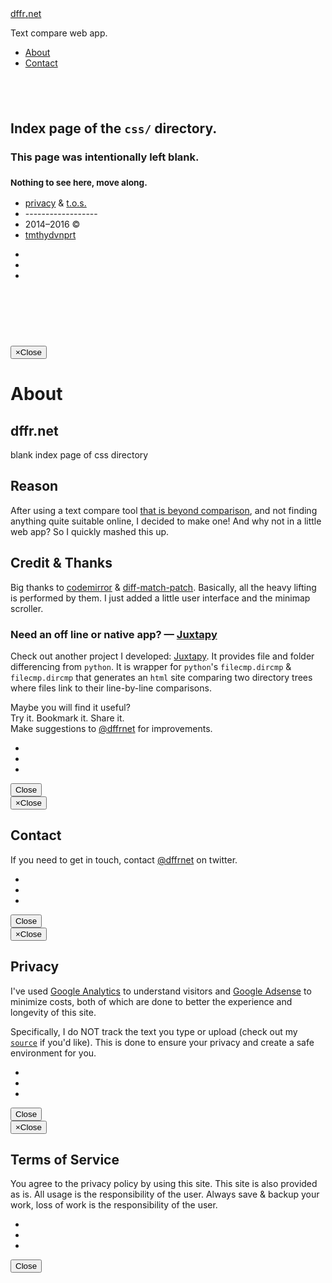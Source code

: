 <!DOCTYPE html>
<html lang="en">
<head>
<meta content="width=device-width, initial-scale=1" name="viewport"/>
<!----><meta charset="utf-8"/>
<meta content="IE=edge" http-equiv="X-UA-Compatible"/>
<meta content="width=device-width, initial-scale=1" name="viewport"/>
<meta content="blank index page of css directory" name="description"/>
<meta content="tmthydvnprt" name="author"/>
<meta content="i,n,d,e,x" name="keywords"/>
<title>css directory index</title>
<link href="../imgs/favicon.ico" id="favicon" rel="shortcut icon" type="image/x-icon"/>
<link href="../imgs/icon_60x60.png" rel="apple-touch-icon"/>
<link href="../imgs/icon_76x76.png" rel="apple-touch-icon" sizes="76x76"/>
<link href="../imgs/icon_120x120.png" rel="apple-touch-icon" sizes="120x120"/>
<link href="../imgs/icon_152x152.png" rel="apple-touch-icon" sizes="152x152"/>
<meta content="http://dffr.net" property="og:url"/>
<meta content="website" property="og:type"/>
<meta content="css directory index" property="og:title"/>
<meta content="http://dffr.net/imgs/icon.png" property="og:image"/>
<meta content="http://dffr.net/imgs/icon.png" name="msapplication-TileImage"/>
<meta content="#3498db" name="msapplication-TileColor"/>
<meta content="summary" name="twitter:card"/>
<meta content="@dffrnet" name="twitter:site"/>
<meta content="dffr.net" name="twitter:domain"/>
<meta content="Online Text Comparison Tool" name="twitter:title"/>
<meta content="Online Text Comparison Tool" name="twitter:description"/>
<meta content="http://dffr.net/imgs/icon.png" name="twitter:imgs"/>
<script rel="javascript" type="text/javascript">(function(i,s,o,g,r,a,m){i['GoogleAnalyticsObject']=r;i[r]=i[r]||function(){ (i[r].q=i[r].q||[]).push(arguments)},i[r].l=1*new Date();a=s.createElement(o), m=s.getElementsByTagName(o)[0];a.async=1;a.src=g;m.parentNode.insertBefore(a,m) })(window,document,'script','//www.google-analytics.com/analytics.js','ga'); ga('create', 'UA-55438894-1', 'auto'); ga('require', 'displayfeatures'); ga('require', 'linkid', 'linkid.js'); ga('send', 'pageview');</script>
<link href="../css/bootstrap.min_whhg_codemirror_mbo_merge_dffrnet.css" rel="stylesheet" type="text/css"/></head>
<body>
<div class="navbar navbar-default navbar-fixed-top" id="navbar" role="navigation">
<div class="container">
<div class="navbar-header pull-left">
<a alt="
dffr.net
" class="navbar-brand" href="../index.html" title="
dffr.net
">
<span class="text-warning">dffr</span><span class="text-info"><strong>.</strong></span><span class="text-success">net</span>
</a>
</div>
<div class="navbar-header pull-left">
<p class="navbar-text">Text compare web app.</p>
</div>
<div class="navbar-header pull-right">
<ul class="nav navbar-nav">
<li><a alt="About" class="modal-btn" href="#about" title="About">About</a></li>
<li><a alt="Contact" class="modal-btn" href="#contact" title="Contact">Contact</a></li>
</ul>
</div>
</div>
</div>
<div id="holder">
<div class="container text-center" id="page">
<h2><br/></h2>
<h2>Index page of the <code>css/</code> directory.</h2>
<h3>This page was intentionally left blank.</h3>
<h3><small>Nothing to see here, move along.</small></h3>
</div>
</div>
<div class="container" id="footer">
<div class="row">
<div class="col-xs-3">
<ul class="list-unstyled text-center" id="privacy-tos-copy">
<li><a alt="privacy" class="modal-btn" data-placement="top" data-toggle="tooltip" href="#privacy" title="View the privacy policy">privacy</a> &amp; <a alt="t.o.s." class="modal-btn" data-placement="top" data-toggle="tooltip" href="#tos" title="View the terms and conditions">t.o.s.</a></li>
<li>------------------</li>
<li>2014&ndash;2016 &copy;</li><li><a alt="tmthydvnprt" href="http://tmthydvnprt.com" target="_blank" title="tmthydvnprt">tmthydvnprt</a></li>
</ul>
</div>
<div class="col-xs-1">
<ul class="share list-unstyled text-center">
<li><a alt="" class="btn btn-sm btn-danger" data-placement="left" data-toggle="tooltip" href="http://twitter.com/dffrnet" target="_blank" title="@dffrnet"><i class="icon-twitter"></i></a></li>
<li><a alt="" class="btn btn-sm btn-danger" data-placement="left" data-toggle="tooltip" href="https://twitter.com/intent/follow?screen_name=dffrnet" target="_blank" title="Follow"><i class="icon-addfriend"></i></a></li>
<li><a alt="" class="btn btn-sm btn-danger" data-placement="left" data-toggle="tooltip" href="https://twitter.com/intent/tweet?hashtags=textcompare&amp;related=dffrnet&amp;text=I%20just%20used%20this%20free%20text%20comparison%20web%20app!&amp;url=http%3A%2F%2Fdffr.net" target="_blank" title="Share"><i class="icon-commentlove"></i></a></li>
</ul>
</div>
<div class="col-xs-8">
<script async="" rel="javascript" src="//pagead2.googlesyndication.com/pagead/js/adsbygoogle.js" type="text/javascript"></script>
<ins class="adsbygoogle" data-ad-client="ca-pub-7997757749247872" data-ad-slot="9882729083" style="display:inline-block;width:728px;height:90px"></ins>
<script rel="javascript" type="text/javascript">(adsbygoogle = window.adsbygoogle || []).push({});</script>
</div>
</div>
</div>
<div id="modal">
<div class="modal fade" id="about-modal">
<div class="modal-dialog">
<div class="modal-content">
<div class="modal-header">
<button class="close" data-dismiss="modal" type="button"><span aria-hidden="true">&times;</span><span class="sr-only">Close</span></button>
<h1 class="modal-title">About</h1>
</div>
<div class="modal-body">
<h2>dffr.net</h2>
<p class="lead ">blank index page of css directory</p>
<h2>Reason</h2>
<p class="lead">After using a text compare tool <a alt="that is beyond comparison" href="https://www.google.com/search?rls=en&amp;q=text+compare+that+is+beyond+comparison&amp;ie=UTF-8&amp;oe=UTF-8" target="_blank" title="that is beyond comparison">that is beyond comparison</a>, and not finding anything quite suitable online, I decided to make one! And why not in a little web app?  So I quickly mashed this up.</p>
<h2>Credit &amp; Thanks</h2>
<p class="lead"> Big thanks to <a alt="codemirror" href="http://codemirror.net" target="_blank" title="codemirror">codemirror</a> &amp; <a alt="diff-match-patch" href="https://code.google.com/p/google-diff-match-patch/" target="_blank" title="diff-match-patch">diff-match-patch</a>. Basically, all the heavy lifting is performed by them.  I just added a little user interface and the minimap scroller.</p>
<h3>Need an off line or native app? &mdash; <a alt="Juxtapy" href="http://tmthydvnprt.github.io/juxtapy" title="Juxtapy">Juxtapy</a></h3>
<p>Check out another project I developed: <a alt="Juxtapy" href="http://tmthydvnprt.github.io/juxtapy" title="Juxtapy">Juxtapy</a>. It provides file and folder differencing from <code>python</code>.  It is wrapper for <code>python</code>'s <code>filecmp.dircmp</code> &amp; <code>filecmp.dircmp</code> that generates an <code>html</code> site comparing two directory trees where files link to their line-by-line comparisons.</p>
<p class="lead text-center">
                        Maybe you will find it useful?
                        <br/>Try it. Bookmark it. Share it.
                        <br/>Make suggestions to <a alt="@dffrnet" href="http://twitter.com/dffrnet" target="_blank" title="@dffrnet">@dffrnet</a> for improvements.
                    </p>
<ul class="share list-inline list-unstyled text-center" id="social">
<li><a alt="" class="btn btn-sm btn-danger" data-placement="bottom" data-toggle="tooltip" href="http://twitter.com/dffrnet" target="_blank" title="@dffrnet"><i class="icon-twitter"></i></a></li>
<li><a alt="" class="btn btn-sm btn-danger" data-placement="bottom" data-toggle="tooltip" href="https://twitter.com/intent/follow?screen_name=dffrnet" target="_blank" title="Follow"><i class="icon-addfriend"></i></a></li>
<li><a alt="" class="btn btn-sm btn-danger" data-placement="bottom" data-toggle="tooltip" href="https://twitter.com/intent/tweet?hashtags=textcompare&amp;related=dffrnet&amp;text=I%20just%20used%20this%20free%20text%20comparison%20web%20app!&amp;url=http%3A%2F%2Fdffr.net" target="_blank" title="Share"><i class="icon-commentlove"></i></a></li>
</ul>
</div>
<div class="modal-footer">
<button class="btn btn-default" data-dismiss="modal" type="button">Close</button>
</div>
</div>
</div>
</div>
<div class="modal fade" id="contact-modal">
<div class="modal-dialog">
<div class="modal-content">
<div class="modal-header">
<button class="close" data-dismiss="modal" type="button"><span aria-hidden="true">&times;</span><span class="sr-only">Close</span></button>
<h2 class="modal-title">Contact</h2>
</div>
<div class="modal-body">
<p class="lead">If you need to get in touch, contact <a alt="@dffrnet" href="http://twitter.com/dffrnet" target="_blank" title="@dffrnet">@dffrnet</a> on twitter.</p>
<ul class="share list-inline list-unstyled text-center" id="social">
<li><a alt="" class="btn btn-sm btn-danger" data-placement="bottom" data-toggle="tooltip" href="http://twitter.com/dffrnet" target="_blank" title="@dffrnet"><i class="icon-twitter"></i></a></li>
<li><a alt="" class="btn btn-sm btn-danger" data-placement="bottom" data-toggle="tooltip" href="https://twitter.com/intent/follow?screen_name=dffrnet" target="_blank" title="Follow"><i class="icon-addfriend"></i></a></li>
<li><a alt="" class="btn btn-sm btn-danger" data-placement="bottom" data-toggle="tooltip" href="https://twitter.com/intent/tweet?hashtags=textcompare&amp;related=dffrnet&amp;text=I%20just%20used%20this%20free%20text%20comparison%20web%20app!&amp;url=http%3A%2F%2Fdffr.net" target="_blank" title="Share"><i class="icon-commentlove"></i></a></li>
</ul>
</div>
<div class="modal-footer">
<button class="btn btn-default" data-dismiss="modal" type="button">Close</button>
</div>
</div>
</div>
</div>
<div class="modal fade" id="privacy-modal">
<div class="modal-dialog">
<div class="modal-content">
<div class="modal-header">
<button class="close" data-dismiss="modal" type="button"><span aria-hidden="true">&times;</span><span class="sr-only">Close</span></button>
<h2 class="modal-title">Privacy</h2>
</div>
<div class="modal-body">
<p class="lead">I've used <a alt="Google Analytics" href="http://www.google.com/analytics/" target="_blank" title="Google Analytics">Google Analytics</a> to understand visitors and <a alt="Google Adsense" href="http://www.google.com/adsense/" target="_blank" title="Google Adsense">Google Adsense</a> to minimize costs, both of which are done to better the experience and longevity of this site.</p>
<p class="lead">Specifically, I do <span class="text-warning">NOT</span> track the text you type or upload (check out my <a alt="source" href="../js/dffrnet.js" title="source"><code>source</code></a> if you'd like). This is done to ensure your privacy and create a safe environment for you.</p>
<ul class="share list-inline list-unstyled text-center" id="social">
<li><a alt="" class="btn btn-sm btn-danger" data-placement="bottom" data-toggle="tooltip" href="http://twitter.com/dffrnet" target="_blank" title="@dffrnet"><i class="icon-twitter"></i></a></li>
<li><a alt="" class="btn btn-sm btn-danger" data-placement="bottom" data-toggle="tooltip" href="https://twitter.com/intent/follow?screen_name=dffrnet" target="_blank" title="Follow"><i class="icon-addfriend"></i></a></li>
<li><a alt="" class="btn btn-sm btn-danger" data-placement="bottom" data-toggle="tooltip" href="https://twitter.com/intent/tweet?hashtags=textcompare&amp;related=dffrnet&amp;text=I%20just%20used%20this%20free%20text%20comparison%20web%20app!&amp;url=http%3A%2F%2Fdffr.net" target="_blank" title="Share"><i class="icon-commentlove"></i></a></li>
</ul>
</div>
<div class="modal-footer">
<button class="btn btn-default" data-dismiss="modal" type="button">Close</button>
</div>
</div>
</div>
</div>
<div class="modal fade" id="tos-modal">
<div class="modal-dialog">
<div class="modal-content">
<div class="modal-header">
<button class="close" data-dismiss="modal" type="button"><span aria-hidden="true">&times;</span><span class="sr-only">Close</span></button>
<h2 class="modal-title">Terms of Service</h2>
</div>
<div class="modal-body">
<p class="lead"> You agree to the privacy policy by using this site.  This site is also provided as is.  All usage is the responsibility of the user.  Always save &amp; backup your work, loss of work is the responsibility of the user.</p>
<ul class="share list-inline list-unstyled text-center" id="social">
<li><a alt="" class="btn btn-sm btn-danger" data-placement="bottom" data-toggle="tooltip" href="http://twitter.com/dffrnet" target="_blank" title="@dffrnet"><i class="icon-twitter"></i></a></li>
<li><a alt="" class="btn btn-sm btn-danger" data-placement="bottom" data-toggle="tooltip" href="https://twitter.com/intent/follow?screen_name=dffrnet" target="_blank" title="Follow"><i class="icon-addfriend"></i></a></li>
<li><a alt="" class="btn btn-sm btn-danger" data-placement="bottom" data-toggle="tooltip" href="https://twitter.com/intent/tweet?hashtags=textcompare&amp;related=dffrnet&amp;text=I%20just%20used%20this%20free%20text%20comparison%20web%20app!&amp;url=http%3A%2F%2Fdffr.net" target="_blank" title="Share"><i class="icon-commentlove"></i></a></li>
</ul>
</div>
<div class="modal-footer">
<button class="btn btn-default" data-dismiss="modal" type="button">Close</button>
</div>
</div>
</div>
</div>
</div>
<script id="scripts" rel="javascript" src="../js/jquery-2.1.3.min_bootstrap.min_diff_match_patch.min_codemirror.min_active-line.min_merge.min_dffrnet.js" type="text/javascript"></script>
</body>
</html>